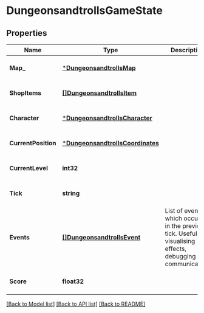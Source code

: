# DungeonsandtrollsGameState

## Properties
Name | Type | Description | Notes
------------ | ------------- | ------------- | -------------
**Map_** | [***DungeonsandtrollsMap**](dungeonsandtrollsMap.md) |  | [optional] [default to null]
**ShopItems** | [**[]DungeonsandtrollsItem**](dungeonsandtrollsItem.md) |  | [optional] [default to null]
**Character** | [***DungeonsandtrollsCharacter**](dungeonsandtrollsCharacter.md) |  | [optional] [default to null]
**CurrentPosition** | [***DungeonsandtrollsCoordinates**](dungeonsandtrollsCoordinates.md) |  | [optional] [default to null]
**CurrentLevel** | **int32** |  | [optional] [default to null]
**Tick** | **string** |  | [optional] [default to null]
**Events** | [**[]DungeonsandtrollsEvent**](dungeonsandtrollsEvent.md) | List of events which occurred in the previous tick. Useful for visualising effects, debugging and communication. | [optional] [default to null]
**Score** | **float32** |  | [optional] [default to null]

[[Back to Model list]](../README.md#documentation-for-models) [[Back to API list]](../README.md#documentation-for-api-endpoints) [[Back to README]](../README.md)

